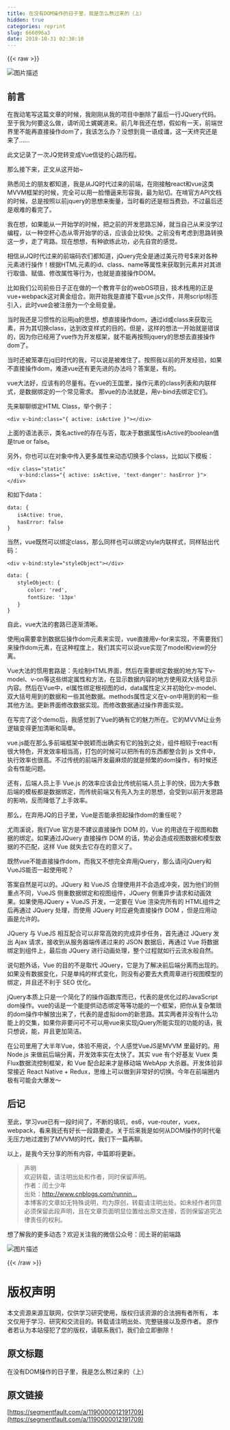 ```yaml
---
title: 在没有DOM操作的日子里，我是怎么熬过来的（上）
hidden: true
categories: reprint
slug: 666096a3
date: 2018-10-31 02:30:10
---
```


{{< raw >}}
<p><span class="img-wrap"><img data-src="/img/bVZjKW?w=670&amp;h=442" src="https://static.alili.tech/img/bVZjKW?w=670&amp;h=442" alt="&#x56FE;&#x7247;&#x63CF;&#x8FF0;" title="&#x56FE;&#x7247;&#x63CF;&#x8FF0;" style="cursor:pointer;display:inline"></span></p><h2 id="articleHeader0">&#x524D;&#x8A00;</h2><p>&#x5728;&#x6211;&#x52A8;&#x7B14;&#x5199;&#x8FD9;&#x7BC7;&#x6587;&#x7AE0;&#x7684;&#x65F6;&#x5019;&#xFF0C;&#x6211;&#x521A;&#x521A;&#x4ECE;&#x6211;&#x7684;&#x9879;&#x76EE;&#x4E2D;&#x5220;&#x9664;&#x4E86;&#x6700;&#x540E;&#x4E00;&#x884C;JQuery&#x4EE3;&#x7801;&#x3002;&#x81F3;&#x4E8E;&#x6211;&#x4E3A;&#x4F55;&#x8981;&#x8FD9;&#x4E48;&#x505A;&#xFF0C;&#x8BF7;&#x542C;&#x95F0;&#x571F;&#x5A13;&#x5A13;&#x9053;&#x6765;&#x3002;&#x524D;&#x51E0;&#x5E74;&#x6211;&#x8FD8;&#x5728;&#x60F3;&#xFF0C;&#x5047;&#x5982;&#x6709;&#x4E00;&#x5929;&#xFF0C;&#x524D;&#x7AEF;&#x4E16;&#x754C;&#x91CC;&#x4E0D;&#x80FD;&#x518D;&#x76F4;&#x63A5;&#x64CD;&#x4F5C;dom&#x4E86;&#xFF0C;&#x6211;&#x8BE5;&#x600E;&#x4E48;&#x529E;&#xFF1F;&#x6CA1;&#x60F3;&#x5230;&#x7ADF;&#x4E00;&#x8BED;&#x6210;&#x8C36;&#xFF0C;&#x8FD9;&#x4E00;&#x5929;&#x7EC8;&#x7A76;&#x8FD8;&#x662F;&#x6765;&#x4E86;......</p><p>&#x6B64;&#x6587;&#x8BB0;&#x5F55;&#x4E86;&#x4E00;&#x6B21;JQ&#x515A;&#x8F6C;&#x53D8;&#x6210;Vue&#x4FE1;&#x5F92;&#x7684;&#x5FC3;&#x8DEF;&#x5386;&#x7A0B;&#x3002;</p><p>&#x90A3;&#x4E48;&#x63A5;&#x4E0B;&#x6765;&#xFF0C;&#x6B63;&#x6587;&#x4ECE;&#x8FD9;&#x5F00;&#x59CB;~</p><p>&#x719F;&#x6089;&#x95F0;&#x571F;&#x7684;&#x670B;&#x53CB;&#x90FD;&#x77E5;&#x9053;&#xFF0C;&#x6211;&#x662F;&#x4ECE;JQ&#x65F6;&#x4EE3;&#x8FC7;&#x6765;&#x7684;&#x524D;&#x7AEF;&#xFF0C;&#x5728;&#x521A;&#x63A5;&#x89E6;react&#x548C;vue&#x8FD9;&#x7C7B;MVVM&#x6846;&#x67B6;&#x7684;&#x65F6;&#x5019;&#xFF0C;&#x5B8C;&#x5168;&#x53EF;&#x4EE5;&#x7528;&#x4E00;&#x8138;&#x61F5;&#x903C;&#x6765;&#x5F62;&#x5BB9;&#x6211;&#xFF0C;&#x6700;&#x4E3A;&#x8D34;&#x5207;&#x3002;&#x5728;&#x5543;&#x5B98;&#x65B9;API&#x6587;&#x6863;&#x7684;&#x65F6;&#x5019;&#xFF0C;&#x603B;&#x662F;&#x6309;&#x7167;&#x4EE5;&#x524D;jquery&#x7684;&#x601D;&#x60F3;&#x6765;&#x8861;&#x91CF;&#xFF0C;&#x5F53;&#x65F6;&#x770B;&#x7684;&#x8FD8;&#x662F;&#x76F8;&#x5F53;&#x8D39;&#x52B2;&#xFF0C;&#x4E0D;&#x8FC7;&#x6700;&#x540E;&#x8FD8;&#x662F;&#x8270;&#x96BE;&#x7684;&#x770B;&#x5B8C;&#x4E86;&#x3002;</p><p>&#x6211;&#x5728;&#x60F3;&#xFF0C;&#x5982;&#x679C;&#x80FD;&#x4ECE;&#x4E00;&#x5F00;&#x59CB;&#x5B66;&#x7684;&#x65F6;&#x5019;&#xFF0C;&#x628A;&#x4E4B;&#x524D;&#x7684;&#x5F00;&#x53D1;&#x601D;&#x8DEF;&#x5FD8;&#x6389;&#xFF0C;&#x5C31;&#x5F53;&#x81EA;&#x5DF1;&#x4ECE;&#x6765;&#x6CA1;&#x5B66;&#x8FC7;&#x7F16;&#x7A0B;&#xFF0C;&#x4EE5;&#x4E00;&#x79CD;&#x7A7A;&#x676F;&#x5FC3;&#x6001;&#x4ECE;&#x96F6;&#x5F00;&#x59CB;&#x5B66;&#x7684;&#x8BDD;&#xFF0C;&#x5E94;&#x8BE5;&#x4F1A;&#x6BD4;&#x8F83;&#x5FEB;&#x3002;&#x4E4B;&#x524D;&#x6CA1;&#x6709;&#x8003;&#x8651;&#x5230;&#x601D;&#x8DEF;&#x8F6C;&#x6362;&#x8FD9;&#x4E00;&#x6B65;&#xFF0C;&#x8D70;&#x4E86;&#x5F2F;&#x8DEF;&#x3002;&#x73B0;&#x5728;&#x60F3;&#x60F3;&#xFF0C;&#x6709;&#x79CD;&#x6B32;&#x7EC3;&#x6B64;&#x529F;&#xFF0C;&#x5FC5;&#x5148;&#x81EA;&#x5BAB;&#x7684;&#x611F;&#x89C9;&#x3002;</p><p>&#x76F8;&#x4FE1;&#x4ECE;JQ&#x65F6;&#x4EE3;&#x8FC7;&#x6765;&#x7684;&#x524D;&#x7AEF;&#x7801;&#x519C;&#x4EEC;&#x90FD;&#x77E5;&#x9053;&#xFF0C;jQuery&#x5B8C;&#x5168;&#x662F;&#x901A;&#x8FC7;&#x7F8E;&#x5143;&#x7B26;&#x53F7;$&#x6765;&#x5BF9;&#x5404;&#x79CD;&#x5143;&#x7D20;&#x8FDB;&#x884C;&#x64CD;&#x4F5C;&#xFF01;&#x6839;&#x636E;HTML&#x5143;&#x7D20;&#x7684;id&#x3001;class&#x3001;name&#x7B49;&#x5C5E;&#x6027;&#x6765;&#x83B7;&#x53D6;&#x5230;&#x5143;&#x7D20;&#x5E76;&#x5BF9;&#x5176;&#x8FDB;&#x884C;&#x53D6;&#x503C;&#x3001;&#x8D4B;&#x503C;&#x3001;&#x4FEE;&#x6539;&#x5C5E;&#x6027;&#x7B49;&#x884C;&#x4E3A;&#xFF0C;&#x4E5F;&#x5C31;&#x662F;&#x76F4;&#x63A5;&#x64CD;&#x4F5C;DOM&#x3002;</p><p>&#x6BD4;&#x5982;&#x6211;&#x4EEC;&#x516C;&#x53F8;&#x524D;&#x4E9B;&#x65E5;&#x5B50;&#x6B63;&#x5728;&#x505A;&#x7684;&#x4E00;&#x4E2A;&#x6559;&#x80B2;&#x5E73;&#x53F0;&#x7684;webOS&#x9879;&#x76EE;&#xFF0C;&#x6280;&#x672F;&#x6808;&#x7528;&#x7684;&#x6B63;&#x662F;vue+webpack&#x8FD9;&#x5BF9;&#x9EC4;&#x91D1;&#x7EC4;&#x5408;&#x3002;&#x521A;&#x5F00;&#x59CB;&#x6211;&#x662F;&#x76F4;&#x63A5;&#x4E0B;&#x8F7D;vue.js&#x6587;&#x4EF6;&#xFF0C;&#x5E76;&#x7528;script&#x6807;&#x7B7E;&#x5F15;&#x5165;&#xFF0C;&#x6B64;&#x65F6;vue&#x4F1A;&#x88AB;&#x6CE8;&#x518C;&#x4E3A;&#x4E00;&#x4E2A;&#x5168;&#x5C40;&#x53D8;&#x91CF;&#x3002;</p><p>&#x5F53;&#x65F6;&#x6211;&#x8FD8;&#x662F;&#x4E60;&#x60EF;&#x6027;&#x7684;&#x6CBF;&#x7528;jq&#x7684;&#x601D;&#x60F3;&#xFF0C;&#x60F3;&#x76F4;&#x63A5;&#x64CD;&#x4F5C;dom&#xFF0C;&#x901A;&#x8FC7;id&#x6216;class&#x6765;&#x83B7;&#x53D6;&#x5143;&#x7D20;&#xFF0C;&#x5E76;&#x4E3A;&#x5176;&#x5207;&#x6362;class&#xFF0C;&#x8FBE;&#x5230;&#x6539;&#x53D8;&#x6837;&#x5F0F;&#x7684;&#x76EE;&#x7684;&#x3002;&#x4F46;&#x662F;&#xFF0C;&#x8FD9;&#x6837;&#x7684;&#x60F3;&#x6CD5;&#x4E00;&#x5F00;&#x59CB;&#x5C31;&#x662F;&#x9519;&#x8BEF;&#x7684;&#xFF0C;&#x56E0;&#x4E3A;&#x4F60;&#x5DF2;&#x7ECF;&#x7528;&#x4E86;vue&#x4F5C;&#x4E3A;&#x5F00;&#x53D1;&#x6846;&#x67B6;&#xFF0C;&#x5C31;&#x4E0D;&#x80FD;&#x518D;&#x6309;&#x7167;jquery&#x7684;&#x601D;&#x60F3;&#x53BB;&#x76F4;&#x63A5;&#x64CD;&#x4F5C;dom&#x4E86;&#x3002;</p><p>&#x5F53;&#x65F6;&#x8FD8;&#x88AB;&#x7B3C;&#x7F69;&#x5728;jq&#x65E7;&#x65F6;&#x4EE3;&#x7684;&#x6211;&#xFF0C;&#x53EF;&#x4EE5;&#x8BF4;&#x662F;&#x88AB;&#x96BE;&#x4F4F;&#x4E86;&#x3002;&#x6309;&#x7167;&#x6211;&#x4EE5;&#x524D;&#x7684;&#x5F00;&#x53D1;&#x7ECF;&#x9A8C;&#xFF0C;&#x5982;&#x679C;&#x4E0D;&#x76F4;&#x63A5;&#x64CD;&#x4F5C;dom&#xFF0C;&#x96BE;&#x9053;vue&#x8FD8;&#x6709;&#x66F4;&#x5148;&#x8FDB;&#x7684;&#x529E;&#x6CD5;&#x5417;&#xFF1F;&#x7B54;&#x6848;&#x662F;&#xFF0C;&#x6709;&#x7684;&#x3002;</p><p>vue&#x5927;&#x6CD5;&#x597D;&#xFF0C;&#x5E94;&#x8BE5;&#x6709;&#x7684;&#x5C3D;&#x91CF;&#x6709;&#x3002;&#x5728;vue&#x7684;&#x738B;&#x56FD;&#x91CC;&#xFF0C;&#x64CD;&#x4F5C;&#x5143;&#x7D20;&#x7684;class&#x5217;&#x8868;&#x548C;&#x5185;&#x8054;&#x6837;&#x5F0F;&#xFF0C;&#x662F;&#x6570;&#x636E;&#x7ED1;&#x5B9A;&#x7684;&#x4E00;&#x4E2A;&#x5E38;&#x89C1;&#x9700;&#x6C42;&#x3002; &#x90A3;vue&#x7684;&#x529E;&#x6CD5;&#x5C31;&#x662F;&#xFF0C;&#x7528;v-bind&#x53BB;&#x7ED1;&#x5B9A;&#x5B83;&#x4EEC;&#x3002;</p><p>&#x5148;&#x6765;&#x804A;&#x804A;&#x7ED1;&#x5B9A;HTML Class&#xFF0C;&#x4E3E;&#x4E2A;&#x4F8B;&#x5B50;&#xFF1A;</p><div class="widget-codetool" style="display:none"><div class="widget-codetool--inner"><span class="selectCode code-tool" data-toggle="tooltip" data-placement="top" title="" data-original-title="&#x5168;&#x9009;"></span> <span type="button" class="copyCode code-tool" data-toggle="tooltip" data-placement="top" data-clipboard-text="&lt;div v-bind:class=&quot;{ active: isActive }&quot;&gt;&lt;/div&gt;" title="" data-original-title="&#x590D;&#x5236;"></span> <span type="button" class="saveToNote code-tool" data-toggle="tooltip" data-placement="top" title="" data-original-title="&#x653E;&#x8FDB;&#x7B14;&#x8BB0;"></span></div></div><pre class="hljs javascript"><code style="word-break:break-word;white-space:initial">&lt;div v-bind:<span class="hljs-class"><span class="hljs-keyword">class</span></span>=<span class="hljs-string">&quot;{ active: isActive }&quot;</span>&gt;<span class="xml"><span class="hljs-tag">&lt;/<span class="hljs-name">div</span>&gt;</span></span></code></pre><p>&#x4E0A;&#x9762;&#x7684;&#x8BED;&#x6CD5;&#x8868;&#x793A;&#xFF0C;&#x7C7B;&#x540D;active&#x7684;&#x5B58;&#x5728;&#x4E0E;&#x5426;&#xFF0C;&#x53D6;&#x51B3;&#x4E8E;&#x6570;&#x636E;&#x5C5E;&#x6027;isActive&#x7684;boolean&#x503C;&#x662F;true or false&#x3002;</p><p>&#x53E6;&#x5916;&#xFF0C;&#x4F60;&#x4E5F;&#x53EF;&#x4EE5;&#x5728;&#x5BF9;&#x8C61;&#x4E2D;&#x4F20;&#x5165;&#x66F4;&#x591A;&#x5C5E;&#x6027;&#x6765;&#x52A8;&#x6001;&#x5207;&#x6362;&#x591A;&#x4E2A;class&#xFF0C;&#x6BD4;&#x5982;&#x4EE5;&#x4E0B;&#x6A21;&#x677F;&#xFF1A;</p><div class="widget-codetool" style="display:none"><div class="widget-codetool--inner"><span class="selectCode code-tool" data-toggle="tooltip" data-placement="top" title="" data-original-title="&#x5168;&#x9009;"></span> <span type="button" class="copyCode code-tool" data-toggle="tooltip" data-placement="top" data-clipboard-text="&lt;div class=&quot;static&quot;
    v-bind:class=&quot;{ active: isActive, &apos;text-danger&apos;: hasError }&quot;&gt;
&lt;/div&gt;" title="" data-original-title="&#x590D;&#x5236;"></span> <span type="button" class="saveToNote code-tool" data-toggle="tooltip" data-placement="top" title="" data-original-title="&#x653E;&#x8FDB;&#x7B14;&#x8BB0;"></span></div></div><pre class="hljs javascript"><code>&lt;div <span class="hljs-class"><span class="hljs-keyword">class</span></span>=<span class="hljs-string">&quot;static&quot;</span>
    v-bind:<span class="hljs-class"><span class="hljs-keyword">class</span></span>=<span class="hljs-string">&quot;{ active: isActive, &apos;text-danger&apos;: hasError }&quot;</span>&gt;
<span class="xml"><span class="hljs-tag">&lt;/<span class="hljs-name">div</span>&gt;</span></span></code></pre><p>&#x548C;&#x5982;&#x4E0B;data&#xFF1A;</p><div class="widget-codetool" style="display:none"><div class="widget-codetool--inner"><span class="selectCode code-tool" data-toggle="tooltip" data-placement="top" title="" data-original-title="&#x5168;&#x9009;"></span> <span type="button" class="copyCode code-tool" data-toggle="tooltip" data-placement="top" data-clipboard-text="data: {
&#x3000;&#x3000;isActive: true,
&#x3000;&#x3000;hasError: false
}" title="" data-original-title="&#x590D;&#x5236;"></span> <span type="button" class="saveToNote code-tool" data-toggle="tooltip" data-placement="top" title="" data-original-title="&#x653E;&#x8FDB;&#x7B14;&#x8BB0;"></span></div></div><pre class="hljs yaml"><code><span class="hljs-attr">data:</span> <span class="hljs-string">{</span>
&#x3000;&#x3000;<span class="hljs-attr">isActive:</span> <span class="hljs-literal">true</span><span class="hljs-string">,</span>
&#x3000;&#x3000;<span class="hljs-attr">hasError:</span> <span class="hljs-literal">false</span>
<span class="hljs-string">}</span></code></pre><p>&#x5F53;&#x7136;&#xFF0C;vue&#x65E2;&#x7136;&#x53EF;&#x4EE5;&#x7ED1;&#x5B9A;class&#xFF0C;&#x90A3;&#x4E48;&#x540C;&#x6837;&#x4E5F;&#x53EF;&#x4EE5;&#x7ED1;&#x5B9A;style&#x5185;&#x8054;&#x6837;&#x5F0F;&#xFF0C;&#x540C;&#x6837;&#x8D34;&#x51FA;&#x4EE3;&#x7801;&#xFF1A;</p><div class="widget-codetool" style="display:none"><div class="widget-codetool--inner"><span class="selectCode code-tool" data-toggle="tooltip" data-placement="top" title="" data-original-title="&#x5168;&#x9009;"></span> <span type="button" class="copyCode code-tool" data-toggle="tooltip" data-placement="top" data-clipboard-text="&lt;div v-bind:style=&quot;styleObject&quot;&gt;&lt;/div&gt;" title="" data-original-title="&#x590D;&#x5236;"></span> <span type="button" class="saveToNote code-tool" data-toggle="tooltip" data-placement="top" title="" data-original-title="&#x653E;&#x8FDB;&#x7B14;&#x8BB0;"></span></div></div><pre class="hljs nimrod"><code style="word-break:break-word;white-space:initial">&lt;<span class="hljs-keyword">div</span> v-<span class="hljs-keyword">bind</span>:style=<span class="hljs-string">&quot;styleObject&quot;</span>&gt;&lt;/<span class="hljs-keyword">div</span>&gt;</code></pre><div class="widget-codetool" style="display:none"><div class="widget-codetool--inner"><span class="selectCode code-tool" data-toggle="tooltip" data-placement="top" title="" data-original-title="&#x5168;&#x9009;"></span> <span type="button" class="copyCode code-tool" data-toggle="tooltip" data-placement="top" data-clipboard-text="data: {
&#x3000;&#x3000;styleObject: {
&#x3000;&#x3000;&#x3000;&#x3000;color: &apos;red&apos;,
&#x3000;&#x3000;&#x3000;&#x3000;fontSize: &apos;13px&apos;
&#x3000;&#x3000;}
}" title="" data-original-title="&#x590D;&#x5236;"></span> <span type="button" class="saveToNote code-tool" data-toggle="tooltip" data-placement="top" title="" data-original-title="&#x653E;&#x8FDB;&#x7B14;&#x8BB0;"></span></div></div><pre class="hljs css"><code><span class="hljs-selector-tag">data</span>: {
&#x3000;&#x3000;<span class="hljs-attribute">styleObject</span>: {
&#x3000;&#x3000;&#x3000;&#x3000;color: <span class="hljs-string">&apos;red&apos;</span>,
&#x3000;&#x3000;&#x3000;&#x3000;fontSize: <span class="hljs-string">&apos;13px&apos;</span>
&#x3000;&#x3000;}
}</code></pre><p>&#x81EA;&#x6B64;&#xFF0C;vue&#x5927;&#x6CD5;&#x7684;&#x5957;&#x8DEF;&#x5DF2;&#x9010;&#x6E10;&#x6E05;&#x6670;&#x3002;</p><p>&#x4F7F;&#x7528;jq&#x9700;&#x8981;&#x62FF;&#x5230;&#x6570;&#x636E;&#x540E;&#x64CD;&#x4F5C;dom&#x5143;&#x7D20;&#x6765;&#x5B9E;&#x73B0;&#xFF0C;vue&#x76F4;&#x63A5;&#x7528;v-for&#x6765;&#x5B9E;&#x73B0;&#xFF0C;&#x4E0D;&#x9700;&#x8981;&#x6211;&#x4EEC;&#x6765;&#x64CD;&#x4F5C;dom&#x5143;&#x7D20;&#xFF0C;&#x5728;&#x8FD9;&#x79CD;&#x7A0B;&#x5EA6;&#x4E0A;&#xFF0C;&#x6211;&#x4EEC;&#x5176;&#x5B9E;&#x53EF;&#x4EE5;&#x8BF4;vue&#x5B9E;&#x73B0;&#x4E86;model&#x548C;view&#x7684;&#x5206;&#x79BB;&#x3002;</p><p>Vue&#x5927;&#x6CD5;&#x7684;&#x60EF;&#x7528;&#x5957;&#x8DEF;&#x662F;&#xFF1A;&#x5148;&#x7ED8;&#x5236;HTML&#x754C;&#x9762;&#xFF0C;&#x7136;&#x540E;&#x5728;&#x9700;&#x8981;&#x7ED1;&#x5B9A;&#x6570;&#x636E;&#x7684;&#x5730;&#x65B9;&#x5199;&#x4E0B;v-model&#x3001;v-on&#x7B49;&#x8FD9;&#x4E9B;&#x7ED1;&#x5B9A;&#x5C5E;&#x6027;&#x548C;&#x65B9;&#x6CD5;&#xFF0C;&#x5728;&#x663E;&#x793A;&#x6570;&#x636E;&#x5185;&#x5BB9;&#x7684;&#x5730;&#x65B9;&#x4F7F;&#x7528;&#x53CC;&#x5927;&#x62EC;&#x53F7;&#x663E;&#x793A;&#x5185;&#x5BB9;&#x3002;&#x7136;&#x540E;&#x5728;Vue&#x4E2D;&#xFF0C;el&#x5C5E;&#x6027;&#x7ED1;&#x5B9A;&#x6839;&#x89C6;&#x56FE;&#x7684;id&#xFF0C;data&#x5C5E;&#x6027;&#x5B9A;&#x4E49;&#x5E76;&#x521D;&#x59CB;&#x5316;v-model&#x3001;&#x53CC;&#x5927;&#x62EC;&#x53F7;&#x7528;&#x5230;&#x7684;&#x6570;&#x636E;&#x548C;&#x4E00;&#x4E9B;&#x5176;&#x4ED6;&#x6570;&#x636E;&#x3002;methods&#x5C5E;&#x6027;&#x5B9A;&#x4E49;&#x5728;v-on&#x4E2D;&#x7528;&#x5230;&#x7684;&#x548C;&#x4E00;&#x4E9B;&#x5176;&#x4ED6;&#x65B9;&#x6CD5;&#x3002;&#x66F4;&#x65B0;&#x754C;&#x9762;&#x4FEE;&#x6539;&#x6570;&#x636E;&#x5B9E;&#x73B0;&#x3002;&#x800C;&#x4FEE;&#x6539;&#x6570;&#x636E;&#x901A;&#x8FC7;&#x64CD;&#x4F5C;&#x754C;&#x9762;&#x5B9E;&#x73B0;&#x3002;</p><p>&#x5728;&#x5199;&#x5B8C;&#x4E86;&#x8FD9;&#x4E2A;demo&#x540E;&#xFF0C;&#x6211;&#x611F;&#x89C9;&#x5230;&#x4E86;Vue&#x7684;&#x786E;&#x6709;&#x5B83;&#x7684;&#x9B45;&#x529B;&#x6240;&#x5728;&#x3002;&#x5B83;&#x7684;MVVM&#x8BA9;&#x4E1A;&#x52A1;&#x903B;&#x8F91;&#x53D8;&#x5F97;&#x66F4;&#x52A0;&#x6E05;&#x6670;&#x548C;&#x7B80;&#x5355;&#x3002;</p><p>vue.js&#x80FD;&#x5728;&#x90A3;&#x4E48;&#x591A;&#x524D;&#x7AEF;&#x6846;&#x67B6;&#x4E2D;&#x8131;&#x9896;&#x800C;&#x51FA;&#x786E;&#x5B9E;&#x6709;&#x5B83;&#x7684;&#x72EC;&#x5230;&#x4E4B;&#x5904;&#xFF0C;&#x7EC4;&#x4EF6;&#x76F8;&#x8F83;&#x4E8E;react&#x6709;&#x5F88;&#x5927;&#x7279;&#x8272;&#xFF0C;&#x5F00;&#x53D1;&#x6548;&#x7387;&#x76F8;&#x5F53;&#x9AD8;&#xFF0C;&#x6253;&#x5305;&#x7684;&#x65F6;&#x5019;&#x53EF;&#x4EE5;&#x628A;&#x6240;&#x6709;&#x7684;&#x4E1C;&#x897F;&#x90FD;&#x6574;&#x5408;&#x5230; js &#x6587;&#x4EF6;&#x4E2D;&#xFF0C;&#x6267;&#x884C;&#x6548;&#x7387;&#x4E5F;&#x5F88;&#x9AD8;&#x3002;&#x4E0D;&#x8FC7;&#x4F20;&#x7EDF;&#x7684;&#x524D;&#x7AEF;&#x5F00;&#x53D1;&#x6700;&#x9EBB;&#x70E6;&#x7684;&#x5C31;&#x662F;&#x9891;&#x7E41;&#x7684;dom&#x64CD;&#x4F5C;&#xFF0C;&#x6709;&#x65F6;&#x5019;&#x8FD8;&#x4F1A;&#x6709;&#x6027;&#x80FD;&#x95EE;&#x9898;&#x3002;</p><p>&#x8FD8;&#x6709;&#xFF0C;&#x540E;&#x7AEF;&#x4EBA;&#x5458;&#x4E0A;&#x624B; Vue.js &#x7684;&#x6548;&#x7387;&#x5E94;&#x8BE5;&#x4F1A;&#x6BD4;&#x4F20;&#x7EDF;&#x524D;&#x7AEF;&#x4EBA;&#x5458;&#x4E0A;&#x624B;&#x7684;&#x5FEB;&#xFF0C;&#x56E0;&#x4E3A;&#x5927;&#x591A;&#x6570;&#x540E;&#x7AEF;&#x7684;&#x6A21;&#x677F;&#x90FD;&#x662F;&#x6570;&#x636E;&#x7ED1;&#x5B9A;&#xFF0C;&#x800C;&#x4F20;&#x7EDF;&#x524D;&#x7AEF;&#x53C8;&#x6709;&#x5148;&#x5165;&#x4E3A;&#x4E3B;&#x7684;&#x601D;&#x60F3;&#xFF0C;&#x4F1A;&#x53D7;&#x5230;&#x4EE5;&#x524D;&#x5F00;&#x53D1;&#x601D;&#x8DEF;&#x7684;&#x5F71;&#x54CD;&#xFF0C;&#x53CD;&#x800C;&#x964D;&#x4F4E;&#x4E86;&#x4E0A;&#x624B;&#x6548;&#x7387;&#x3002;</p><p>&#x90A3;&#x4E48;&#xFF0C;&#x5728;&#x5F03;&#x7528;JQ&#x7684;&#x65E5;&#x5B50;&#x91CC;&#xFF0C;Vue&#x662F;&#x5426;&#x80FD;&#x627F;&#x62C5;&#x8D77;&#x64CD;&#x4F5C;dom&#x7684;&#x91CD;&#x4EFB;&#x5462;&#xFF1F;</p><p>&#x5C24;&#x96E8;&#x6EAA;&#x8BF4;&#xFF0C;&#x6211;&#x4EEC;Vue &#x5B98;&#x65B9;&#x662F;&#x4E0D;&#x5EFA;&#x8BAE;&#x76F4;&#x63A5;&#x64CD;&#x4F5C; DOM &#x7684;&#xFF0C;Vue &#x7684;&#x7528;&#x9014;&#x5728;&#x4E8E;&#x89C6;&#x56FE;&#x548C;&#x6570;&#x636E;&#x7684;&#x7ED1;&#x5B9A;&#x3002;&#x5982;&#x679C;&#x901A;&#x8FC7;JQuery &#x76F4;&#x63A5;&#x64CD;&#x4F5C; DOM &#x7684;&#x8BDD;&#xFF0C;&#x52BF;&#x5FC5;&#x4F1A;&#x9020;&#x6210;&#x89C6;&#x56FE;&#x6570;&#x636E;&#x548C;&#x6A21;&#x578B;&#x6570;&#x636E;&#x7684;&#x4E0D;&#x5339;&#x914D;&#xFF0C;&#x8FD9;&#x6837; Vue &#x5C31;&#x5931;&#x53BB;&#x5B83;&#x5B58;&#x5728;&#x7684;&#x610F;&#x4E49;&#x4E86;&#x3002;</p><p>&#x65E2;&#x7136;vue&#x4E0D;&#x80FD;&#x76F4;&#x63A5;&#x64CD;&#x4F5C;dom&#xFF0C;&#x800C;&#x6211;&#x53C8;&#x4E0D;&#x60F3;&#x5B8C;&#x5168;&#x5F03;&#x7528;jQuery&#xFF0C;&#x90A3;&#x4E48;&#x8BF7;&#x95EE;jQuery&#x548C;VueJS&#x80FD;&#x5426;&#x4E00;&#x8D77;&#x4F7F;&#x7528;&#x5462;&#xFF1F;</p><p>&#x7B54;&#x6848;&#x81EA;&#x7136;&#x662F;&#x53EF;&#x4EE5;&#x7684;&#x3002;JQuery &#x548C; VueJS &#x5408;&#x7406;&#x4F7F;&#x7528;&#x5E76;&#x4E0D;&#x4F1A;&#x9020;&#x6210;&#x51B2;&#x7A81;&#xFF0C;&#x56E0;&#x4E3A;&#x4ED6;&#x4EEC;&#x7684;&#x4FA7;&#x91CD;&#x70B9;&#x4E0D;&#x540C;&#xFF0C;VueJS &#x4FA7;&#x91CD;&#x6570;&#x636E;&#x7ED1;&#x5B9A;&#x548C;&#x89C6;&#x56FE;&#x7EC4;&#x4EF6;&#xFF0C;JQuery &#x4FA7;&#x91CD;&#x5F02;&#x6B65;&#x8BF7;&#x6C42;&#x548C;&#x52A8;&#x753B;&#x6548;&#x679C;&#x3002;&#x5982;&#x679C;&#x4F7F;&#x7528;JQuery + VueJS &#x5F00;&#x53D1;&#xFF0C;&#x4E00;&#x5B9A;&#x8981;&#x5728; Vue &#x6E32;&#x67D3;&#x5B8C;&#x6240;&#x6709;&#x7684; HTML&#x7EC4;&#x4EF6;&#x4E4B;&#x540E;&#x518D;&#x901A;&#x8FC7; JQuery &#x5904;&#x7406;&#xFF0C;&#x800C;&#x4F7F;&#x7528; JQuery &#x65F6;&#x5E94;&#x907F;&#x514D;&#x76F4;&#x63A5;&#x64CD;&#x4F5C; DOM &#xFF0C;&#x4F46;&#x662F;&#x5E94;&#x7528;&#x52A8;&#x753B;&#x662F;&#x5141;&#x8BB8;&#x7684;&#x3002;</p><p>JQuery &#x4E0E; VueJS &#x76F8;&#x4E92;&#x914D;&#x5408;&#x53EF;&#x4EE5;&#x975E;&#x5E38;&#x9AD8;&#x6548;&#x7684;&#x5B8C;&#x6210;&#x5F02;&#x6B65;&#x4EFB;&#x52A1;&#xFF0C;&#x9996;&#x5148;&#x901A;&#x8FC7; JQuery &#x53D1;&#x51FA; Ajax &#x8BF7;&#x6C42;&#xFF0C;&#x63A5;&#x6536;&#x5230;&#x4ECE;&#x670D;&#x52A1;&#x5668;&#x7AEF;&#x4F20;&#x9012;&#x8FC7;&#x6765;&#x7684; JSON &#x6570;&#x636E;&#x540E;&#xFF0C;&#x518D;&#x901A;&#x8FC7; Vue &#x5C06;&#x6570;&#x636E;&#x7ED1;&#x5B9A;&#x5230;&#x7EC4;&#x4EF6;&#x4E0A;&#xFF0C;&#x6700;&#x540E;&#x7531; JQuery &#x8FDB;&#x884C;&#x52A8;&#x753B;&#x5904;&#x7406;&#xFF0C;&#x6574;&#x4E2A;&#x8FC7;&#x7A0B;&#x5C31;&#x5982;&#x884C;&#x4E91;&#x6D41;&#x6C34;&#x822C;&#x81EA;&#x7136;&#x3002;</p><p>&#x8BF4;&#x53E5;&#x9898;&#x5916;&#x8BDD;&#xFF0C;Vue &#x7684;&#x76EE;&#x7684;&#x4E0D;&#x662F;&#x53D6;&#x4EE3; JQuery&#xFF0C;&#x5B83;&#x662F;&#x4E3A;&#x4E86;&#x89E3;&#x51B3;&#x524D;&#x540E;&#x7AEF;&#x5206;&#x79BB;&#x800C;&#x51FA;&#x73B0;&#x7684;&#x3002;&#x5982;&#x679C;&#x6CA1;&#x6709;&#x6570;&#x636E;&#x53D8;&#x5316;&#xFF0C;&#x53EA;&#x662F;&#x5355;&#x7EAF;&#x7684;&#x6837;&#x5F0F;&#x53D8;&#x5316;&#xFF0C;&#x5219;&#x6CA1;&#x6709;&#x5FC5;&#x8981;&#x53BB;&#x5927;&#x8D39;&#x5468;&#x7AE0;&#x8FDB;&#x884C;&#x89C6;&#x56FE;&#x6A21;&#x578B;&#x7684;&#x7ED1;&#x5B9A;&#xFF0C;&#x5E76;&#x4E14;&#x8FD8;&#x4E0D;&#x5229;&#x4E8E; SEO &#x4F18;&#x5316;&#x3002;</p><p>jQuery&#x672C;&#x8D28;&#x4E0A;&#x53EA;&#x662F;&#x4E00;&#x4E2A;&#x7B80;&#x5316;&#x4E86;&#x7684;&#x64CD;&#x4F5C;&#x51FD;&#x6570;&#x5E93;&#x800C;&#x5DF2;&#xFF0C;&#x4EE3;&#x8868;&#x7684;&#x662F;&#x4F18;&#x5316;&#x8FC7;&#x7684;JavaScript dom&#x64CD;&#x4F5C;&#x3002;vue&#x7684;&#x8BDD;&#x662F;&#x4E00;&#x4E2A;&#x80FD;&#x63D0;&#x4F9B;&#x52A8;&#x6001;&#x7ED1;&#x5B9A;&#x7B49;&#x7B49;&#x529F;&#x80FD;&#x7684;&#x4E00;&#x4E2A;&#x6846;&#x67B6;&#xFF0C;&#x628A;&#x4F60;&#x4ECE;&#x590D;&#x6742;&#x7E41;&#x7410;&#x7684;dom&#x64CD;&#x4F5C;&#x4E2D;&#x89E3;&#x653E;&#x51FA;&#x6765;&#x4E86;&#xFF0C;&#x4EE3;&#x8868;&#x7684;&#x662F;&#x865A;&#x62DF;dom&#x7684;&#x65B0;&#x601D;&#x8DEF;&#x3002;&#x5176;&#x5B9E;&#x4E24;&#x8005;&#x5E76;&#x6CA1;&#x6709;&#x4EC0;&#x4E48;&#x529F;&#x80FD;&#x4E0A;&#x7684;&#x4EA4;&#x96C6;&#xFF0C;&#x5982;&#x679C;&#x4F60;&#x975E;&#x8981;&#x95EE;&#x53EF;&#x4E0D;&#x53EF;&#x4EE5;&#x7528;vue&#x6765;&#x5B9E;&#x73B0;jQuery&#x6240;&#x80FD;&#x5B9E;&#x73B0;&#x7684;&#x529F;&#x80FD;&#x7684;&#x8BDD;&#xFF0C;&#x6211;&#x53EA;&#x60F3;&#x8BF4;&#xFF0C;&#x80FD;&#xFF0C;&#x5E76;&#x4E14;&#x66F4;&#x52A0;&#x7B80;&#x6D01;&#x3002;</p><p>&#x5728;&#x516C;&#x53F8;&#x91CC;&#x7528;&#x4E86;&#x5927;&#x534A;&#x5E74;Vue&#xFF0C;&#x4F53;&#x9A8C;&#x4E0D;&#x7528;&#x8BF4;&#xFF0C;&#x4E2A;&#x4EBA;&#x611F;&#x89C9;VueJS&#x662F;MVVM &#x91CC;&#x6700;&#x597D;&#x7684;&#x3002;&#x7528; Node.js &#x6765;&#x505A;&#x524D;&#x540E;&#x7AEF;&#x5206;&#x79BB;&#xFF0C;&#x5F00;&#x53D1;&#x6548;&#x7387;&#x5B9E;&#x5728;&#x592A;&#x5FEB;&#x4E86;&#x3002;&#x5176;&#x5B9E; vue &#x6709;&#x4E2A;&#x597D;&#x57FA;&#x53CB; Vuex &#x7C7B;Flux&#x6570;&#x636E;&#x6D41;&#x63A7;&#x5236;&#x6846;&#x67B6;&#xFF0C;&#x548C; Vue &#x914D;&#x5408;&#x8D77;&#x6765;&#x624D;&#x662F;&#x79FB;&#x52A8;&#x7AEF; WebApp &#x5927;&#x6740;&#x5668;&#x3002;&#x5F00;&#x53D1;&#x4F53;&#x9A8C;&#x975E;&#x5E38;&#x63A5;&#x8FD1; React Native + Redux&#xFF0C;&#x601D;&#x7EF4;&#x4E0A;&#x53EF;&#x4EE5;&#x505A;&#x5230;&#x975E;&#x5E38;&#x597D;&#x7684;&#x5207;&#x6362;&#x3002;&#x4ECA;&#x5E74;&#x5728;&#x524D;&#x7AEF;&#x5708;&#x5185;&#x6781;&#x6709;&#x53EF;&#x80FD;&#x4F1A;&#x5927;&#x7206;&#x53D1;&#xFF5E;</p><h2 id="articleHeader1">&#x540E;&#x8BB0;</h2><p>&#x81F3;&#x6B64;&#xFF0C;&#x5B66;&#x4E60;vue&#x5DF2;&#x6709;&#x4E00;&#x6BB5;&#x65F6;&#x95F4;&#x4E86;&#xFF0C;&#x4E0D;&#x65AD;&#x7684;&#x586B;&#x5751;&#xFF0C;es6&#xFF0C;vue-router&#xFF0C;vuex&#xFF0C;webpack&#xFF0C;&#x770B;&#x6765;&#x6211;&#x8FD8;&#x6709;&#x597D;&#x957F;&#x4E00;&#x6BB5;&#x8DEF;&#x8981;&#x8D70;&#x3002;&#x5173;&#x4E8E;&#x540E;&#x6765;&#x6211;&#x662F;&#x5982;&#x4F55;&#x4ECE;DOM&#x64CD;&#x4F5C;&#x7684;&#x65F6;&#x4EE3;&#x6BEB;&#x65E0;&#x538B;&#x529B;&#x5730;&#x8FC7;&#x6E21;&#x5230;&#x4E86;MVVM&#x7684;&#x65F6;&#x4EE3;&#xFF0C;&#x6211;&#x4EEC;&#x4E0B;&#x4E00;&#x7BC7;&#x518D;&#x804A;&#x3002;</p><p>&#x4EE5;&#x4E0A;&#xFF0C;&#x662F;&#x6211;&#x4ECA;&#x5929;&#x5206;&#x4EAB;&#x7684;&#x6240;&#x6709;&#x5185;&#x5BB9;&#xFF0C;&#x4E2D;&#x7BC7;&#x5373;&#x5C06;&#x66F4;&#x65B0;&#x3002;</p><blockquote><p>&#x58F0;&#x660E;<br>&#x6B22;&#x8FCE;&#x8F6C;&#x8F7D;&#xFF0C;&#x8BF7;&#x6CE8;&#x660E;&#x51FA;&#x5904;&#x548C;&#x4F5C;&#x8005;&#xFF0C;&#x540C;&#x65F6;&#x4FDD;&#x7559;&#x58F0;&#x660E;&#x3002;<br>&#x4F5C;&#x8005;&#xFF1A;&#x95F0;&#x571F;&#x5C11;&#x5E74;<br>&#x51FA;&#x5904;&#xFF1A;<a href="http://www.cnblogs.com/runnin..." rel="nofollow noreferrer" target="_blank">http://www.cnblogs.com/runnin...</a><br>&#x672C;&#x535A;&#x5BA2;&#x7684;&#x6587;&#x7AE0;&#x5982;&#x65E0;&#x7279;&#x6B8A;&#x8BF4;&#x660E;&#xFF0C;&#x5747;&#x4E3A;&#x539F;&#x521B;&#xFF0C;&#x8F6C;&#x8F7D;&#x8BF7;&#x6CE8;&#x660E;&#x51FA;&#x5904;&#x3002;&#x5982;&#x672A;&#x7ECF;&#x4F5C;&#x8005;&#x540C;&#x610F;&#x5FC5;&#x987B;&#x4FDD;&#x7559;&#x6B64;&#x6BB5;&#x58F0;&#x660E;&#xFF0C;&#x4E14;&#x5728;&#x6587;&#x7AE0;&#x9875;&#x9762;&#x660E;&#x663E;&#x4F4D;&#x7F6E;&#x7ED9;&#x51FA;&#x539F;&#x6587;&#x8FDE;&#x63A5;&#xFF0C;&#x5426;&#x5219;&#x4FDD;&#x7559;&#x8FFD;&#x7A76;&#x6CD5;&#x5F8B;&#x8D23;&#x4EFB;&#x7684;&#x6743;&#x5229;&#x3002;</p></blockquote><p>&#x60F3;&#x4E86;&#x89E3;&#x6211;&#x7684;&#x66F4;&#x591A;&#x52A8;&#x6001;&#xFF1F;&#x6B22;&#x8FCE;&#x5173;&#x6CE8;&#x6211;&#x7684;&#x5FAE;&#x4FE1;&#x516C;&#x4F17;&#x53F7;&#xFF1A;&#x95F0;&#x571F;&#x54E5;&#x7684;&#x524D;&#x7AEF;&#x8DEF;</p><p><span class="img-wrap"><img data-src="/img/bVZjMq?w=430&amp;h=430" src="https://static.alili.tech/img/bVZjMq?w=430&amp;h=430" alt="&#x56FE;&#x7247;&#x63CF;&#x8FF0;" title="&#x56FE;&#x7247;&#x63CF;&#x8FF0;" style="cursor:pointer;display:inline"></span></p>
{{< /raw >}}

# 版权声明
本文资源来源互联网，仅供学习研究使用，版权归该资源的合法拥有者所有，
本文仅用于学习、研究和交流目的。转载请注明出处、完整链接以及原作者。
原作者若认为本站侵犯了您的版权，请联系我们，我们会立即删除！

## 原文标题
在没有DOM操作的日子里，我是怎么熬过来的（上）

## 原文链接
[https://segmentfault.com/a/1190000012191709](https://segmentfault.com/a/1190000012191709)

